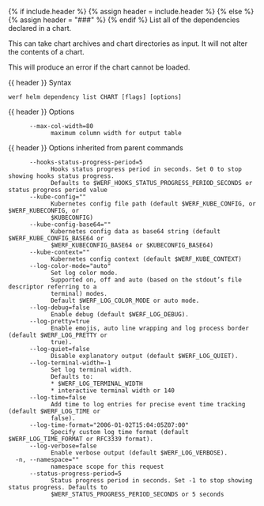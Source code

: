 {% if include.header %}
{% assign header = include.header %}
{% else %}
{% assign header = "###" %}
{% endif %}
List all of the dependencies declared in a chart.

This can take chart archives and chart directories as input. It will not alter the contents of a chart.

This will produce an error if the chart cannot be loaded.


{{ header }} Syntax

```shell
werf helm dependency list CHART [flags] [options]
```

{{ header }} Options

```shell
      --max-col-width=80
            maximum column width for output table
```

{{ header }} Options inherited from parent commands

```shell
      --hooks-status-progress-period=5
            Hooks status progress period in seconds. Set 0 to stop showing hooks status progress.   
            Defaults to $WERF_HOOKS_STATUS_PROGRESS_PERIOD_SECONDS or status progress period value
      --kube-config=""
            Kubernetes config file path (default $WERF_KUBE_CONFIG, or $WERF_KUBECONFIG, or         
            $KUBECONFIG)
      --kube-config-base64=""
            Kubernetes config data as base64 string (default $WERF_KUBE_CONFIG_BASE64 or            
            $WERF_KUBECONFIG_BASE64 or $KUBECONFIG_BASE64)
      --kube-context=""
            Kubernetes config context (default $WERF_KUBE_CONTEXT)
      --log-color-mode="auto"
            Set log color mode.
            Supported on, off and auto (based on the stdout’s file descriptor referring to a        
            terminal) modes.
            Default $WERF_LOG_COLOR_MODE or auto mode.
      --log-debug=false
            Enable debug (default $WERF_LOG_DEBUG).
      --log-pretty=true
            Enable emojis, auto line wrapping and log process border (default $WERF_LOG_PRETTY or   
            true).
      --log-quiet=false
            Disable explanatory output (default $WERF_LOG_QUIET).
      --log-terminal-width=-1
            Set log terminal width.
            Defaults to:
            * $WERF_LOG_TERMINAL_WIDTH
            * interactive terminal width or 140
      --log-time=false
            Add time to log entries for precise event time tracking (default $WERF_LOG_TIME or      
            false).
      --log-time-format="2006-01-02T15:04:05Z07:00"
            Specify custom log time format (default $WERF_LOG_TIME_FORMAT or RFC3339 format).
      --log-verbose=false
            Enable verbose output (default $WERF_LOG_VERBOSE).
  -n, --namespace=""
            namespace scope for this request
      --status-progress-period=5
            Status progress period in seconds. Set -1 to stop showing status progress. Defaults to  
            $WERF_STATUS_PROGRESS_PERIOD_SECONDS or 5 seconds
```


